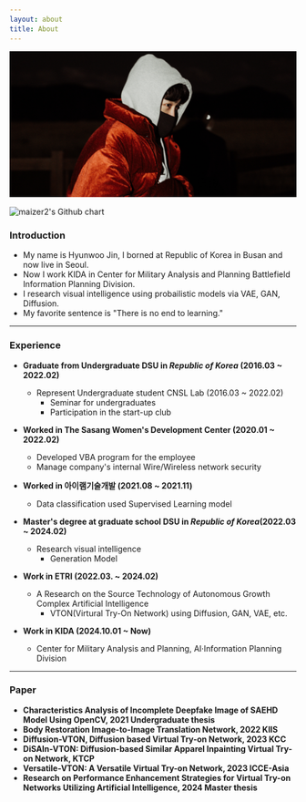 ```yaml
---
layout: about
title: About
---
```



![](https://raw.githubusercontent.com/maizer2/gitblog_img/main/1639926707659.jpg)

<img src="http://ghchart.rshah.org/8a2be2/maizer2" alt="maizer2's Github chart"/>


### **Introduction**

* My name is Hyunwoo Jin, I borned at Republic of Korea in Busan and now live in Seoul.
* Now I work KIDA in Center for Military Analysis and Planning Battlefield Information Planning Division.
* I research visual intelligence using probailistic models via VAE, GAN, Diffusion.
* My favorite sentence is "There is no end to learning."

---

### **Experience**

* **Graduate from Undergraduate DSU in *Republic of Korea* (2016.03 ~ 2022.02)**
    * Represent Undergraduate student CNSL Lab (2016.03 ~ 2022.02)
        * Seminar for undergraduates
        * Participation in the start-up club

* **Worked in The Sasang Women's Development Center (2020.01 ~ 2022.02)**
    * Developed VBA program for the employee
    * Manage company's internal Wire/Wireless network security

* **Worked in 아이램기술개발 (2021.08 ~ 2021.11)**
    * Data classification used Supervised Learning model

* **Master's degree at graduate school DSU in *Republic of Korea*(2022.03 ~ 2024.02)**
    * Research visual intelligence
        * Generation Model

* **Work in ETRI (2022.03. ~ 2024.02)**
    * A Research on the Source Technology of Autonomous Growth Complex Artificial Intelligence
        * VTON(Virtural Try-On Network) using Diffusion, GAN, VAE, etc.

* **Work in KIDA (2024.10.01 ~ Now)**
    * Center for Military Analysis and Planning, AI·Information Planning Division


---

### **Paper**

* **Characteristics Analysis of Incomplete Deepfake Image of SAEHD Model Using OpenCV, 2021 Undergraduate thesis**
* **Body Restoration Image-to-Image Translation Network, 2022 KIIS**
* **Diffusion-VTON, Diffusion based Virtual Try-on Network, 2023 KCC**
* **DiSAIn-VTON: Diffusion-based Similar Apparel Inpainting Virtual Try-on Network, KTCP**
* **Versatile-VTON: A Versatile Virtual Try-on Network, 2023 ICCE-Asia**
* **Research on Performance Enhancement Strategies for Virtual Try-on Networks Utilizing Artificial Intelligence, 2024 Master thesis**
